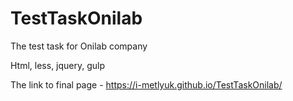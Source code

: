 # TestTaskOnilab
The test task for Onilab company

Html, less, jquery, gulp

The link to final page - https://i-metlyuk.github.io/TestTaskOnilab/
